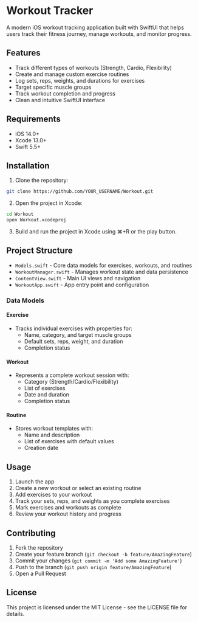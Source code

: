 # Workout Tracker

A modern iOS workout tracking application built with SwiftUI that helps users track their fitness journey, manage workouts, and monitor progress.

## Features

- Track different types of workouts (Strength, Cardio, Flexibility)
- Create and manage custom exercise routines
- Log sets, reps, weights, and durations for exercises
- Target specific muscle groups
- Track workout completion and progress
- Clean and intuitive SwiftUI interface

## Requirements

- iOS 14.0+
- Xcode 13.0+
- Swift 5.5+

## Installation

1. Clone the repository:
```bash
git clone https://github.com/YOUR_USERNAME/Workout.git
```

2. Open the project in Xcode:
```bash
cd Workout
open Workout.xcodeproj
```

3. Build and run the project in Xcode using ⌘+R or the play button.

## Project Structure

- `Models.swift` - Core data models for exercises, workouts, and routines
- `WorkoutManager.swift` - Manages workout state and data persistence
- `ContentView.swift` - Main UI views and navigation
- `WorkoutApp.swift` - App entry point and configuration

### Data Models

#### Exercise
- Tracks individual exercises with properties for:
  - Name, category, and target muscle groups
  - Default sets, reps, weight, and duration
  - Completion status

#### Workout
- Represents a complete workout session with:
  - Category (Strength/Cardio/Flexibility)
  - List of exercises
  - Date and duration
  - Completion status

#### Routine
- Stores workout templates with:
  - Name and description
  - List of exercises with default values
  - Creation date

## Usage

1. Launch the app
2. Create a new workout or select an existing routine
3. Add exercises to your workout
4. Track your sets, reps, and weights as you complete exercises
5. Mark exercises and workouts as complete
6. Review your workout history and progress

## Contributing

1. Fork the repository
2. Create your feature branch (`git checkout -b feature/AmazingFeature`)
3. Commit your changes (`git commit -m 'Add some AmazingFeature'`)
4. Push to the branch (`git push origin feature/AmazingFeature`)
5. Open a Pull Request

## License

This project is licensed under the MIT License - see the LICENSE file for details.

